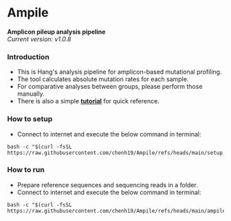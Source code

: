 # Ampile
**Amplicon pileup analysis pipeline**  
*Current version: v1.0.8*  

### Introduction

- This is Hang's analysis pipeline for amplicon-based mutational profiling.
- The tool calculates absolute mutation rates for each sample.
- For comparative analyses between groups, please perform those manually.
- There is also a simple [**tutorial**](https://chenh19.github.io/Ampile/) for quick reference.

### How to setup

- Connect to internet and execute the below command in terminal:
```
bash -c "$(curl -fsSL https://raw.githubusercontent.com/chenh19/Ampile/refs/heads/main/setup.sh)"
```

### How to run

- Prepare reference sequences and sequencing reads in a folder.
- Connect to internet and execute the below command in terminal:
```
bash -c "$(curl -fsSL https://raw.githubusercontent.com/chenh19/Ampile/refs/heads/main/ampile.sh)"
```
